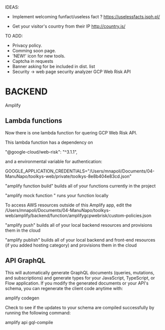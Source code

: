 IDEAS:

- Implement welcoming funfact/useless fact ? https://uselessfacts.jsph.pl/

- Get your visitor's country from their IP http://country.is/


TO ADD:

- Privacy policy.
- Comming soon page.
- 'NEW!' icon for new tools.
- Captcha in requests
- Banner asking for be included in dist. list
- Security -> web page security analyzer
    GCP Web Risk API


# BACKEND

Amplify

## Lambda functions

Now there is one lambda function for quering GCP Web Risk API.

This lambda function has a dependency on 

"@google-cloud/web-risk": "^3.1.1",

and a environmental variable for authentication:

GOOGLE_APPLICATION_CREDENTIALS="/Users/mnapoli/Documents/04-ManuNapo/toolkys-web/private/toolkys-8e8b404e83cd.json"

"amplify function build" builds all of your functions currently in the project

"amplify mock function <functionName>" runs your function locally

To access AWS resources outside of this Amplify app, edit the /Users/mnapoli/Documents/04-ManuNapo/toolkys-web/amplify/backend/function/amplifygcpwebrisk/custom-policies.json

"amplify push" builds all of your local backend resources and provisions them in the cloud

"amplify publish" builds all of your local backend and front-end resources (if you added hosting category) and provisions them in the cloud

## API GraphQL

This will automatically generate GraphQL documents (queries, mutations, and subscriptions) and generate types for your JavaScript, TypeScript, or Flow application. If you modify the generated documents or your API's schema, you can regenerate the client code anytime with:

amplify codegen

Check to see if the updates to your schema are compiled successfully by running the following command:

amplify api gql-compile